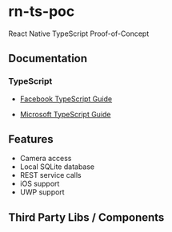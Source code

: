 # rn-ts-poc
React Native TypeScript Proof-of-Concept

## Documentation

### TypeScript
* [Facebook TypeScript Guide](https://facebook.github.io/react-native/blog/2018/05/07/using-typescript-with-react-native.html)

* [Microsoft TypeScript Guide](https://github.com/Microsoft/TypeScript-React-Native-Starter)

## Features
* Camera access
* Local SQLite database
* REST service calls
* iOS support
* UWP support

## Third Party Libs / Components

